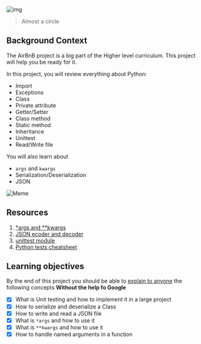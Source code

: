 ![img](https://assets.imaginablefutures.com/media/images/ALX_Logo.max-200x150.png)
> Almost a circle

## Background Context
The AirBnB project is a big part of the Higher level curriculum. This project will help you be ready for it.

In this project, you will review everything about Python:

* Import
* Exceptions
* Class
* Private attribute
* Getter/Setter
* Class method
* Static method
* Inheritance
* Unittest
* Read/Write file

You will also learn about

* ```args``` and ```kwargs```
* Serialization/Deserialization
* JSON

![Meme](https://media2.giphy.com/media/unQ3IJU2RG7DO/200w.webp?cid=ecf05e47vwvnanfaua5wktd4b2fknxalp7wtxh6peo7mok14&rid=200w.webp&ct=g)

## Resources
1. [*args and **kwargs](https://yasoob.me/2013/08/04/args-and-kwargs-in-python-explained/)
2. [JSON ecoder and decoder](https://docs.python.org/3/library/json.html)
3. [unittest module](https://docs.python.org/3.4/library/unittest.html#module-unittest)
4. [Python tests cheatsheet](https://www.pythonsheets.com/notes/python-tests.html)

## Learning objectives
By the end of this project you should be able to [explain to anyone](https://fs.blog/feynman-learning-technique/) the following concepts __Without the help fo Google__ 


* [X] What is Unit testing and how to implement it in a large project
* [X] How to serialize and deserialize a Class
* [X] How to write and read a JSON file
* [X] What is ```*args``` and how to use it
* [X] What is ```**kwargs``` and how to use it
* [X] How to handle named arguments in a function
